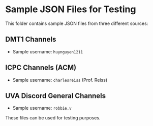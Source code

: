 # Sample JSON Files for Testing

This folder contains sample JSON files from three different sources:

## DMT1 Channels
- Sample username: `huynguyen1211`

## ICPC Channels (ACM)
- Sample username: `charlesreiss` (Prof. Reiss)

## UVA Discord General Channels
- Sample username: `robbie.v`

These files can be used for testing purposes.
